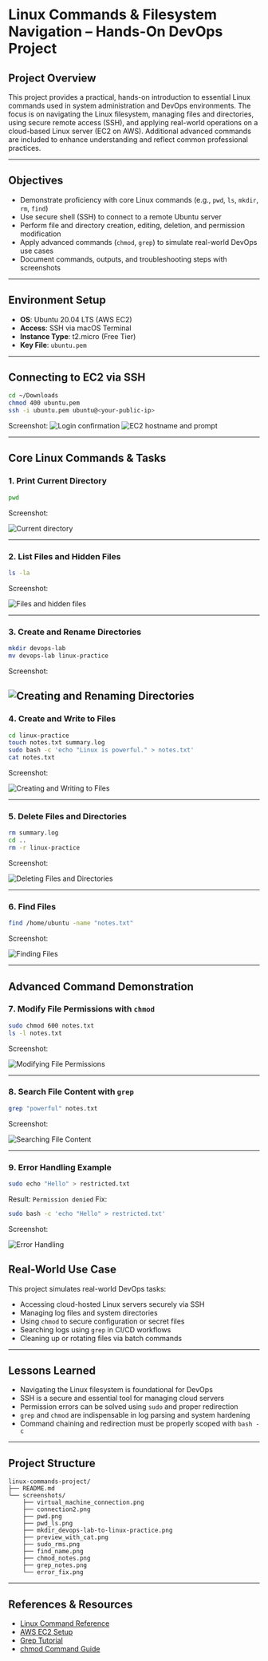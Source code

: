 # Linux Commands & Filesystem Navigation – Hands-On DevOps Project

## Project Overview

This project provides a practical, hands-on introduction to essential Linux commands used in system administration and DevOps environments. The focus is on navigating the Linux filesystem, managing files and directories, using secure remote access (SSH), and applying real-world operations on a cloud-based Linux server (EC2 on AWS). Additional advanced commands are included to enhance understanding and reflect common professional practices.

---

## Objectives

- Demonstrate proficiency with core Linux commands (e.g., `pwd`, `ls`, `mkdir`, `rm`, `find`)
- Use secure shell (SSH) to connect to a remote Ubuntu server
- Perform file and directory creation, editing, deletion, and permission modification
- Apply advanced commands (`chmod`, `grep`) to simulate real-world DevOps use cases
- Document commands, outputs, and troubleshooting steps with screenshots

---

## Environment Setup

- **OS**: Ubuntu 20.04 LTS (AWS EC2)
- **Access**: SSH via macOS Terminal
- **Instance Type**: t2.micro (Free Tier)
- **Key File**: `ubuntu.pem`

---

## Connecting to EC2 via SSH

```bash
cd ~/Downloads
chmod 400 ubuntu.pem
ssh -i ubuntu.pem ubuntu@<your-public-ip>
````

Screenshot:
![Login confirmation](assets/virtual_machine_connection.png)
![EC2 hostname and prompt](assets/connection2.png)

---

## Core Linux Commands & Tasks

### 1️. Print Current Directory

```bash
pwd
```

Screenshot:

![Current directory](assets/pwd.png)


---

### 2️. List Files and Hidden Files

```bash
ls -la
```

Screenshot:

![Files and hidden files](assets/pwd_ls.png)

---

### 3. Create and Rename Directories

```bash
mkdir devops-lab
mv devops-lab linux-practice
```

Screenshot:

![Creating and Renaming Directories](assets/mkdir_devops-lab-to-linux-practice.png)
---

### 4️. Create and Write to Files

```bash
cd linux-practice
touch notes.txt summary.log
sudo bash -c 'echo "Linux is powerful." > notes.txt'
cat notes.txt
```

Screenshot:

![Creating and Writing to Files](assets/preview_with_cat.png)

---

### 5️. Delete Files and Directories

```bash
rm summary.log
cd ..
rm -r linux-practice
```

Screenshot:

![Deleting Files and Directories](assets/sudo_rms.png)


---

### 6️. Find Files

```bash
find /home/ubuntu -name "notes.txt"
```

Screenshot:

![Finding Files](assets/find_name.png)


---

## Advanced Command Demonstration

### 7️. Modify File Permissions with `chmod`

```bash
sudo chmod 600 notes.txt
ls -l notes.txt
```

Screenshot:

![Modifying File Permissions](assets/chmod_notes.png)


---

### 8️. Search File Content with `grep`

```bash
grep "powerful" notes.txt
```

Screenshot:

![Searching File Content](assets/grep_notes.png)


---

### 9️. Error Handling Example

```bash
sudo echo "Hello" > restricted.txt
```

Result: `Permission denied`
Fix:

```bash
sudo bash -c 'echo "Hello" > restricted.txt'
```

Screenshot:

![Error Handling](assets/error_fix.png)



## Real-World Use Case

This project simulates real-world DevOps tasks:

* Accessing cloud-hosted Linux servers securely via SSH
* Managing log files and system directories
* Using `chmod` to secure configuration or secret files
* Searching logs using `grep` in CI/CD workflows
* Cleaning up or rotating files via batch commands

---

## Lessons Learned

* Navigating the Linux filesystem is foundational for DevOps
* SSH is a secure and essential tool for managing cloud servers
* Permission errors can be solved using `sudo` and proper redirection
* `grep` and `chmod` are indispensable in log parsing and system hardening
* Command chaining and redirection must be properly scoped with `bash -c`

---

## Project Structure

```
linux-commands-project/
├── README.md
└── screenshots/
    ├── virtual_machine_connection.png
    ├── connection2.png
    ├── pwd.png
    ├── pwd_ls.png
    ├── mkdir_devops-lab-to-linux-practice.png
    ├── preview_with_cat.png
    ├── sudo_rms.png
    ├── find_name.png
    ├── chmod_notes.png
    ├── grep_notes.png
    └── error_fix.png
```

---

## References & Resources

* [Linux Command Reference](https://linux.die.net/man/)
* [AWS EC2 Setup](https://docs.aws.amazon.com/ec2/)
* [Grep Tutorial](https://www.geeksforgeeks.org/grep-command-in-unixlinux/)
* [chmod Command Guide](https://linuxize.com/post/chmod-command/)
